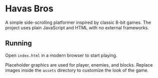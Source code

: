 # Havas Bros

A simple side-scrolling platformer inspired by classic 8-bit games. The project uses plain JavaScript and HTML with no external frameworks.

## Running
Open `index.html` in a modern browser to start playing.

Placeholder graphics are used for player, enemies, and blocks. Replace images inside the `assets` directory to customize the look of the game.
